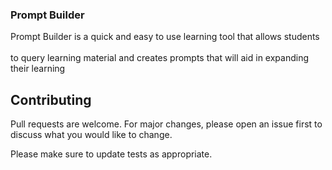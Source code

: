 ### Prompt Builder
Prompt Builder is a quick and easy to use learning tool that allows students<br></br>to query learning material and creates prompts that will aid in expanding their learning

## Contributing

Pull requests are welcome. For major changes, please open an issue first
to discuss what you would like to change.

Please make sure to update tests as appropriate.
